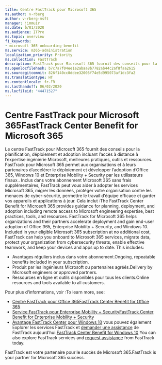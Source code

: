 ```yaml
---
title: Centre FastTrack pour Microsoft 365
ms.author: v-rberg
author: v-rberg-msft
manager: jimmuir
ms.date: 6/01/2020
ms.audience: ITPro
ms.topic: overview
f1_keywords:
- microsoft-365-onboarding-benefit
ms.service: m365-administration
localization_priority: Priority
ms.collection: FastTrack
description: FastTrack pour Microsoft 365 fournit des conseils pour la planification, déploiement et adoption incluant l’accès à distance à l’expertise ingénierie Microsoft, meilleures pratiques, outils et ressources. FastTrack pour Microsoft 365 permet aux organisations et à leurs partenaires d’accélérer le déploiement et développer l’adoption d’Office 365, Windows 10 et Enterprise Mobility + Security par les utilisateurs finaux.
ms.openlocfilehash: b7c7a7f04ee1e2abaa8b7782ab44c2af8faa2615
ms.sourcegitcommit: 826f140cc0ddee32005f74e5d995073af1dc3fa2
ms.translationtype: HT
ms.contentlocale: fr-FR
ms.lasthandoff: 06/02/2020
ms.locfileid: "44471527"
---
```

# <a name="fasttrack-center-benefit-for-microsoft-365"></a><span data-ttu-id="902be-104">Centre FastTrack pour Microsoft 365</span><span class="sxs-lookup"><span data-stu-id="902be-104">FastTrack Center Benefit for Microsoft 365</span></span>

<span data-ttu-id="902be-p102">Le centre FastTrack pour Microsoft 365 fournit des conseils pour la planification, déploiement et adoption incluant l’accès à distance à l’expertise ingénierie Microsoft, meilleures pratiques, outils et ressources. FastTrack pour Microsoft 365 permet aux organisations et à leurs partenaires d’accélérer le déploiement et développer l’adoption d’Office 365, Windows 10 et Enterprise Mobility + Security par les utilisateurs finaux.. Inclus dans votre abonnement Microsoft 365 sans frais supplémentaires, FastTrack peut vous aider à adopter les services Microsoft 365, migrer les données, protéger votre organisation contre les menaces de cyber-sécurité, permettre le travail d’équipe efficace et garder vos appareils et applications à jour. Cela inclut :</span><span class="sxs-lookup"><span data-stu-id="902be-p102">The FastTrack Center Benefit for Microsoft 365 provides guidance for planning, deployment, and adoption including remote access to Microsoft engineering expertise, best practices, tools, and resources. FastTrack for Microsoft 365 helps organizations and their partners accelerate deployment and gain end-user adoption of Office 365, Enterprise Mobility + Security, and Windows 10. Included in your eligible Microsoft 365 subscription at no additional cost, FastTrack can help you onboard to Microsoft 365 services, migrate data, protect your organization from cybersecurity threats, enable effective teamwork, and keep your devices and apps up to date. This includes:</span></span>

- <span data-ttu-id="902be-109">Avantages réguliers inclus dans votre abonnement.</span><span class="sxs-lookup"><span data-stu-id="902be-109">Ongoing, repeatable benefits included in your subscription.</span></span>
- <span data-ttu-id="902be-110">Produit par les ingénieurs Microsoft ou partenaires agréés.</span><span class="sxs-lookup"><span data-stu-id="902be-110">Delivery by Microsoft engineers or approved partners.</span></span>
- <span data-ttu-id="902be-111">Ressources en ligne et outils disponibles pour tous les clients.</span><span class="sxs-lookup"><span data-stu-id="902be-111">Online resources and tools available to all customers.</span></span>
  
<span data-ttu-id="902be-112">Pour plus d’informations, voir :</span><span class="sxs-lookup"><span data-stu-id="902be-112">To learn more, see:</span></span>

- [<span data-ttu-id="902be-113">Centre FastTrack pour Office 365</span><span class="sxs-lookup"><span data-stu-id="902be-113">FastTrack Center Benefit for Office 365</span></span>](O365-fasttrack-benefit-for-office-365.md) 
- [<span data-ttu-id="902be-114">Service FastTrack pour Enterprise Mobility + Security</span><span class="sxs-lookup"><span data-stu-id="902be-114">FastTrack Center Benefit for Enterprise Mobility + Security</span></span>](EMS-fasttrack-benefit-for-EMS.md)
- <span data-ttu-id="902be-115">[Avantage FastTrack Center pour Windows 10](Win-10-fasttrack-benefit-for-Windows-10.md) vous pouvez également Explorer les services FastTrack et [demander une assistance](https://go.microsoft.com/fwlink/p/?LinkId=2003903) de FastTrack aujourd'hui.</span><span class="sxs-lookup"><span data-stu-id="902be-115">[FastTrack Center Benefit for Windows 10](Win-10-fasttrack-benefit-for-Windows-10.md) You can also explore FastTrack services and [request assistance](https://go.microsoft.com/fwlink/p/?LinkId=2003903) from FastTrack today.</span></span>

<span data-ttu-id="902be-116">FastTrack est votre partenaire pour le succès de Microsoft 365.</span><span class="sxs-lookup"><span data-stu-id="902be-116">FastTrack is your partner for Microsoft 365 success.</span></span>
  